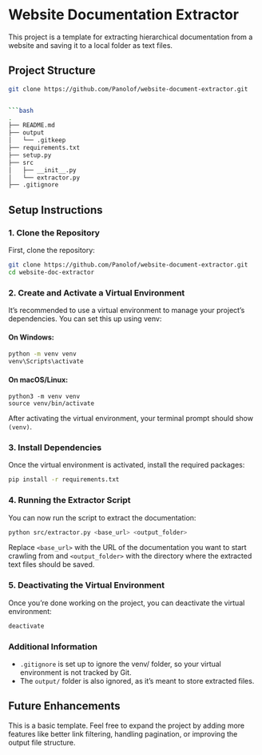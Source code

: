 # Website Documentation Extractor

This project is a template for extracting hierarchical documentation from a website and saving it to a local folder as text files.

## Project Structure

```bash
git clone https://github.com/Panolof/website-document-extractor.git


```bash
.
├── README.md
├── output
│   └── .gitkeep
├── requirements.txt
├── setup.py
├── src
│   ├── __init__.py
│   └── extractor.py
├── .gitignore

```

## Setup Instructions

### 1. Clone the Repository

First, clone the repository:

```bash
git clone https://github.com/Panolof/website-document-extractor.git
cd website-doc-extractor
```

### 2. Create and Activate a Virtual Environment

It’s recommended to use a virtual environment to manage your project’s dependencies. You can set this up using venv:

#### On Windows:

```bash
python -m venv venv
venv\Scripts\activate
```

#### On macOS/Linux:

```bsah
python3 -m venv venv
source venv/bin/activate
```

After activating the virtual environment, your terminal prompt should show ```(venv)```.

### 3. Install Dependencies

Once the virtual environment is activated, install the required packages:

```bash
pip install -r requirements.txt
```


### 4. Running the Extractor Script

You can now run the script to extract the documentation:

```bash
python src/extractor.py <base_url> <output_folder>
```

Replace ```<base_url>``` with the URL of the documentation you want to start crawling from and ```<output_folder>``` with the directory where the extracted text files should be saved.


### 5. Deactivating the Virtual Environment

Once you’re done working on the project, you can deactivate the virtual environment:

```bash
deactivate
```

### Additional Information

* ```.gitignore``` is set up to ignore the venv/ folder, so your virtual environment is not tracked by Git.
* The ```output/``` folder is also ignored, as it’s meant to store extracted files.

## Future Enhancements

This is a basic template. Feel free to expand the project by adding more features like better link filtering, handling pagination, or improving the output file structure.







